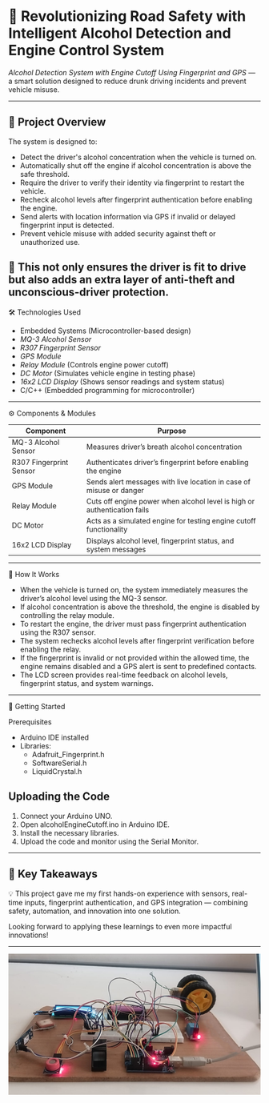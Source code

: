 # 🚗 Revolutionizing Road Safety with Intelligent Alcohol Detection and Engine Control System

 *Alcohol Detection System with Engine Cutoff Using Fingerprint and GPS* — a smart solution designed to reduce drunk driving incidents and prevent vehicle misuse.

---
## 🔎 Project Overview

The system is designed to:

- Detect the driver's alcohol concentration when the vehicle is turned on.
- Automatically shut off the engine if alcohol concentration is above the safe threshold.
- Require the driver to verify their identity via fingerprint to restart the vehicle.
- Recheck alcohol levels after fingerprint authentication before enabling the engine.
- Send alerts with location information via GPS if invalid or delayed fingerprint input is detected.
- Prevent vehicle misuse with added security against theft or unauthorized use.

🔐 This not only ensures the driver is fit to drive but also adds an extra layer of anti-theft and unconscious-driver protection.
---

🛠 Technologies Used

- Embedded Systems (Microcontroller-based design)
- *MQ-3 Alcohol Sensor*
- *R307 Fingerprint Sensor*
- *GPS Module*
- *Relay Module* (Controls engine power cutoff)
- *DC Motor* (Simulates vehicle engine in testing phase)
- *16x2 LCD Display* (Shows sensor readings and system status)
- C/C++ (Embedded programming for microcontroller)

---

 ⚙ Components & Modules

| Component               | Purpose                                                             
| ----------------------- | --------------------------------------------------------------------     |
| MQ-3 Alcohol Sensor     | Measures driver’s breath alcohol concentration                           |
| R307 Fingerprint Sensor | Authenticates driver’s fingerprint before enabling the engine            |
| GPS Module              | Sends alert messages with live location in case of misuse or danger      |
| Relay Module            | Cuts off engine power when alcohol level is high or authentication fails |
| DC Motor                | Acts as a simulated engine for testing engine cutoff functionality       |
| 16x2 LCD Display        | Displays alcohol level, fingerprint status, and system messages          |

---

 📸 How It Works

- When the vehicle is turned on, the system immediately measures the driver’s alcohol level using the MQ-3 sensor.
- If alcohol concentration is above the threshold, the engine is disabled by controlling the relay module.
- To restart the engine, the driver must pass fingerprint authentication using the R307 sensor.
- The system rechecks alcohol levels after fingerprint verification before enabling the relay.
- If the fingerprint is invalid or not provided within the allowed time, the engine remains disabled and a GPS alert is sent to predefined contacts.
- The LCD screen provides real-time feedback on alcohol levels, fingerprint status, and system warnings.

---

🚀 Getting Started

 Prerequisites

- Arduino IDE installed
- Libraries:
  - Adafruit_Fingerprint.h
  - SoftwareSerial.h
  - LiquidCrystal.h

## Uploading the Code

1. Connect your Arduino UNO.
2. Open alcoholEngineCutoff.ino in Arduino IDE.
3. Install the necessary libraries.
4. Upload the code and monitor using the Serial Monitor.

---

## 🎯 Key Takeaways

💡 This project gave me my first hands-on experience with sensors, real-time inputs, fingerprint authentication, and GPS integration — combining safety, automation, and innovation into one solution.

Looking forward to applying these learnings to even more impactful innovations!

---
![image alt](https://github.com/Devasrikata710/alchol-sensing-system-with-engine-cutoff-system-using-gps-and-fingerprint./blob/64632ddfc59c42670b29bb15d80a2f094b92a6dc/working%20model-2.jpg)


